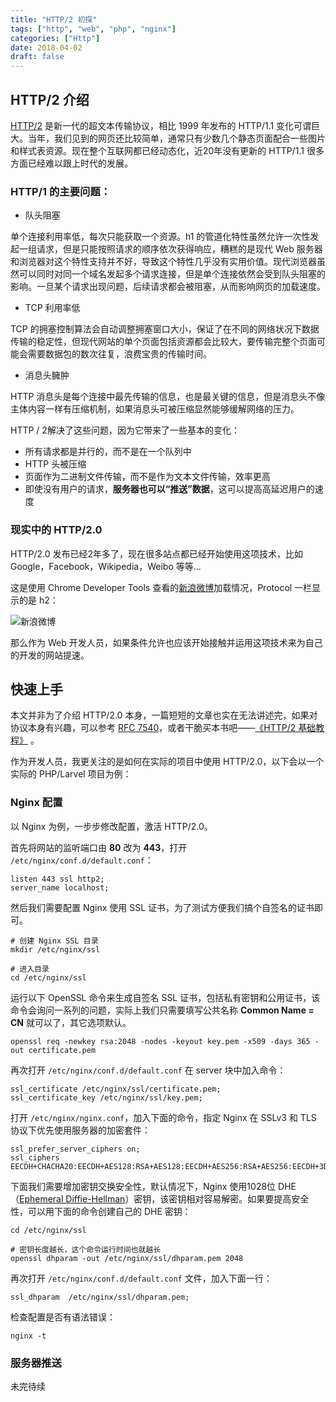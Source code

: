 ```yaml
---
title: "HTTP/2 初探"
tags: ["http", "web", "php", "nginx"]
categories: ["Http"]
date: 2018-04-02
draft: false
---
```



## HTTP/2 介绍

[HTTP/2](https://tools.ietf.org/html/rfc7540) 是新一代的超文本传输协议，相比 1999 年发布的 HTTP/1.1 变化可谓巨大。当年，我们见到的网页还比较简单，通常只有少数几个静态页面配合一些图片和样式表资源。现在整个互联网都已经动态化，近20年没有更新的 HTTP/1.1 很多方面已经难以跟上时代的发展。

<!--more-->

### HTTP/1 的主要问题：

* 队头阻塞

单个连接利用率低，每次只能获取一个资源。h1 的管道化特性虽然允许一次性发起一组请求，但是只能按照请求的顺序依次获得响应，糟糕的是现代 Web 服务器和浏览器对这个特性支持并不好，导致这个特性几乎没有实用价值。现代浏览器虽然可以同时对同一个域名发起多个请求连接，但是单个连接依然会受到队头阻塞的影响。一旦某个请求出现问题，后续请求都会被阻塞，从而影响网页的加载速度。

* TCP 利用率低

TCP 的拥塞控制算法会自动调整拥塞窗口大小，保证了在不同的网络状况下数据传输的稳定性，但现代网站的单个页面包括资源都会比较大，要传输完整个页面可能会需要数据包的数次往复，浪费宝贵的传输时间。

* 消息头臃肿

HTTP 消息头是每个连接中最先传输的信息，也是最关键的信息，但是消息头不像主体内容一样有压缩机制，如果消息头可被压缩显然能够缓解网络的压力。


HTTP / 2解决了这些问题，因为它带来了一些基本的变化：

- 所有请求都是并行的，而不是在一个队列中
- HTTP 头被压缩
- 页面作为二进制文件传输，而不是作为文本文件传输，效率更高
- 即使没有用户的请求，**服务器也可以“推送”数据**，这可以提高高延迟用户的速度

### 现实中的 HTTP/2.0

HTTP/2.0 发布已经2年多了，现在很多站点都已经开始使用这项技术，比如 Google，Facebook，Wikipedia，Weibo 等等...

这是使用 Chrome Developer Tools 查看的[新浪微博](https://weibo.com)加载情况，Protocol 一栏显示的是 h2：

![新浪微博](/media/posts/http-2.0-initial/weibo-h2.png)

那么作为 Web 开发人员，如果条件允许也应该开始接触并运用这项技术来为自己的开发的网站提速。


## 快速上手

本文并非为了介绍 HTTP/2.0 本身，一篇短短的文章也实在无法讲述完，如果对协议本身有兴趣，可以参考 [RFC 7540](https://tools.ietf.org/html/rfc7540)，或者干脆买本书吧——[《HTTP/2 基础教程》](http://www.ituring.com.cn/book/2020) 。

作为开发人员，我更关注的是如何在实际的项目中使用 HTTP/2.0，以下会以一个实际的 PHP/Larvel 项目为例：


### Nginx 配置

以 Nginx 为例，一步步修改配置，激活 HTTP/2.0。

首先将网站的监听端口由 **80** 改为 **443**，打开 ```/etc/nginx/conf.d/default.conf```：

```nginx
listen 443 ssl http2;
server_name localhost;
```

然后我们需要配置 Nginx 使用 SSL 证书，为了测试方便我们搞个自签名的证书即可。

```shell
# 创建 Nginx SSL 目录
mkdir /etc/nginx/ssl

# 进入目录
cd /etc/nginx/ssl
```

运行以下 OpenSSL 命令来生成自签名 SSL 证书，包括私有密钥和公用证书，该命令会询问一系列的问题，实际上我们只需要填写公共名称 **Common Name = CN** 就可以了，其它选项默认。

```
openssl req -newkey rsa:2048 -nodes -keyout key.pem -x509 -days 365 -out certificate.pem
```

再次打开 ```/etc/nginx/conf.d/default.conf``` 在 server 块中加入命令：

``` nginx
ssl_certificate /etc/nginx/ssl/certificate.pem;
ssl_certificate_key /etc/nginx/ssl/key.pem;
```

打开 ```/etc/nginx/nginx.conf```，加入下面的命令，指定 Nginx 在 SSLv3 和 TLS 协议下优先使用服务器的加密套件：

```nginx
ssl_prefer_server_ciphers on;
ssl_ciphers EECDH+CHACHA20:EECDH+AES128:RSA+AES128:EECDH+AES256:RSA+AES256:EECDH+3DES:RSA+3DES:!MD5;
```

下面我们需要增加密钥交换安全性，默认情况下，Nginx 使用1028位 DHE（[Ephemeral Diffie-Hellman](https://en.wikipedia.org/wiki/Diffie%E2%80%93Hellman_key_exchange)）密钥，该密钥相对容易解密。如果要提高安全性，可以用下面的命令创建自己的 DHE 密钥：

```shell
cd /etc/nginx/ssl

# 密钥长度越长，这个命令运行时间也就越长
openssl dhparam -out /etc/nginx/ssl/dhparam.pem 2048
```

再次打开 ```/etc/nginx/conf.d/default.conf``` 文件，加入下面一行：

```nginx
ssl_dhparam  /etc/nginx/ssl/dhparam.pem;
```

检查配置是否有语法错误：

```shell
nginx -t
```

### 服务器推送

未完待续

